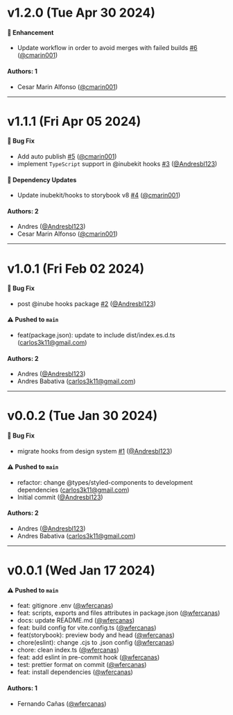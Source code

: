 # v1.2.0 (Tue Apr 30 2024)

#### 🚀 Enhancement

- Update workflow in order to avoid merges with failed builds [#6](https://github.com/selsa-inube/inubekit-hooks/pull/6) ([@cmarin001](https://github.com/cmarin001))

#### Authors: 1

- Cesar Marin Alfonso ([@cmarin001](https://github.com/cmarin001))

---

# v1.1.1 (Fri Apr 05 2024)

#### 🐛 Bug Fix

- Add auto publish [#5](https://github.com/selsa-inube/inubekit-hooks/pull/5) ([@cmarin001](https://github.com/cmarin001))
- implement `TypeScript` support in @inubekit hooks [#3](https://github.com/selsa-inube/inubekit-hooks/pull/3) ([@Andresbl123](https://github.com/Andresbl123))

#### 🔩 Dependency Updates

- Update inubekit/hooks to storybook v8 [#4](https://github.com/selsa-inube/inubekit-hooks/pull/4) ([@cmarin001](https://github.com/cmarin001))

#### Authors: 2

- Andres ([@Andresbl123](https://github.com/Andresbl123))
- Cesar Marin Alfonso ([@cmarin001](https://github.com/cmarin001))

---

# v1.0.1 (Fri Feb 02 2024)

#### 🐛 Bug Fix

- post @inube hooks package [#2](https://github.com/selsa-inube/inubekit-hooks/pull/2) ([@Andresbl123](https://github.com/Andresbl123))

#### ⚠️ Pushed to `main`

- feat(package.json): update to include dist/index.es.d.ts (carlos3k11@gmail.com)

#### Authors: 2

- Andres ([@Andresbl123](https://github.com/Andresbl123))
- Andres Babativa (carlos3k11@gmail.com)

---

# v0.0.2 (Tue Jan 30 2024)

#### 🐛 Bug Fix

- migrate hooks from design system [#1](https://github.com/selsa-inube/inubekit-hooks/pull/1) ([@Andresbl123](https://github.com/Andresbl123))

#### ⚠️ Pushed to `main`

- refactor: change @types/styled-components to development dependencies (carlos3k11@gmail.com)
- Initial commit ([@Andresbl123](https://github.com/Andresbl123))

#### Authors: 2

- Andres ([@Andresbl123](https://github.com/Andresbl123))
- Andres Babativa (carlos3k11@gmail.com)

---

# v0.0.1 (Wed Jan 17 2024)

#### ⚠️ Pushed to `main`

- feat: gitignore .env ([@wfercanas](https://github.com/wfercanas))
- feat: scripts, exports and files attributes in package.json ([@wfercanas](https://github.com/wfercanas))
- docs: update README.md ([@wfercanas](https://github.com/wfercanas))
- feat: build config for vite.config.ts ([@wfercanas](https://github.com/wfercanas))
- feat(storybook): preview body and head ([@wfercanas](https://github.com/wfercanas))
- chore(eslint): change .cjs to .json config ([@wfercanas](https://github.com/wfercanas))
- chore: clean index.ts ([@wfercanas](https://github.com/wfercanas))
- feat: add eslint in pre-commit hook ([@wfercanas](https://github.com/wfercanas))
- test: prettier format on commit ([@wfercanas](https://github.com/wfercanas))
- feat: install dependencies ([@wfercanas](https://github.com/wfercanas))

#### Authors: 1

- Fernando Cañas ([@wfercanas](https://github.com/wfercanas))
